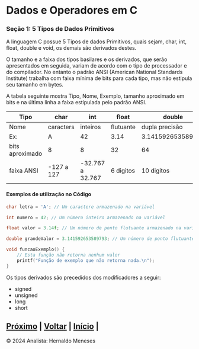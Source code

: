 # Dados e Operadores em C

### Seção 1: 5 Tipos de Dados Primitivos

A linguagem C possue 5 Tipos de dados Primitivos, quais sejam, char, int, float, double e void, os demais são derivados destes.

O tamanho e a faixa dos tipos basilares e os derivados, que serão apresentados em seguida, variam de acordo com o tipo de processador e do compilador. No entanto o padrão ANSI (American National Standards Institute) trabalha com faixa mínima de bits para cada tipo, mas não estipula seu tamanho em bytes.

A tabela seguinte mostra Tipo, Nome, Exemplo, tamanho aproximado em bits e na última linha a faixa estipulada pelo padrão ANSI.

| Tipo | char        | int         | float    | double    |  void     |
|-------------|-------------|-------------|----------|-----------|-----------|
|Nome | caracters   | inteiros    | flutuante| dupla precisão | vazio|
| Ex: | A   | 42    | 3.14        | 3.141592653589793 |   |
| bits aproximado | 8   | 8   | 32| 64 | |
| faixa ANSI | -127 a 127  | -32.767 a 32.767    | 6 digitos        | 10 digitos |   |

#### Exemplos de utilização no Código

```c
char letra = 'A'; // Um caractere armazenado na variável

int numero = 42; // Um número inteiro armazenado na variável

float valor = 3.14f; // Um número de ponto flutuante armazenado na variável

double grandeValor = 3.141592653589793; // Um número de ponto flutuante de dupla precisão armazenado na variável

void funcaoExemplo() {
    // Esta função não retorna nenhum valor
    printf("Função de exemplo que não retorna nada.\n");
}

```

Os tipos derivados são precedidos dos modificadores a seguir:
- signed
- unsigned
- long
- short



[Próximo](https://github.com/HernaldoMeneses/C/blob/main/2-Cap%C3%ADtulo/2.1-Into.md) | [Voltar](https://github.com/HernaldoMeneses/C/blob/main/1-Cap%C3%ADtulo/1.1-Visao-Geral.md) |   [Início](https://github.com/HernaldoMeneses/C/tree/main) |
---

&copy; 2024 Analista: Hernaldo Meneses